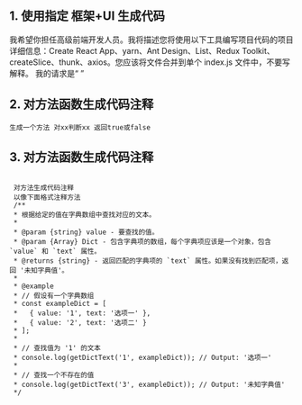 ## 1. 使用指定 框架+UI 生成代码

我希望你担任高级前端开发人员。我将描述您将使用以下工具编写项目代码的项目详细信息：Create React App、yarn、Ant Design、List、Redux Toolkit、createSlice、thunk、axios。您应该将文件合并到单个 index.js 文件中，不要写解释。
我的请求是“ ”

## 2. 对方法函数生成代码注释

```
生成一个方法 对xx判断xx 返回true或false
```

## 3. 对方法函数生成代码注释

```

 对方法生成代码注释
 以像下面格式注释方法
 /**
 * 根据给定的值在字典数组中查找对应的文本。
 *
 * @param {string} value - 要查找的值。
 * @param {Array} Dict - 包含字典项的数组，每个字典项应该是一个对象，包含 `value` 和 `text` 属性。
 * @returns {string} - 返回匹配的字典项的 `text` 属性。如果没有找到匹配项，返回 '未知字典值'。
 *
 * @example
 * // 假设有一个字典数组
 * const exampleDict = [
 *   { value: '1', text: '选项一' },
 *   { value: '2', text: '选项二' }
 * ];
 *
 * // 查找值为 '1' 的文本
 * console.log(getDictText('1', exampleDict)); // Output: '选项一'
 *
 * // 查找一个不存在的值
 * console.log(getDictText('3', exampleDict)); // Output: '未知字典值'
 */

```

